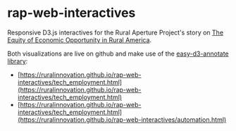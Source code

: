 # rap-web-interactives

Responsive D3.js interactives for the Rural Aperture Project's story on [The Equity of Economic Opportunity in Rural America](https://ruralinnovation.us/blog/equity-economic-opportunity-rural-america/).

Both visualizations are live on github and make use of the [easy-d3-annotate library](https://github.com/camdenblatchly/easy-d3-annotate):
- [https://ruralinnovation.github.io/rap-web-interactives/tech_employment.html](https://ruralinnovation.github.io/rap-web-interactives/tech_employment.html)
- [https://ruralinnovation.github.io/rap-web-interactives/tech_employment.html](https://ruralinnovation.github.io/rap-web-interactives/automation.html)
